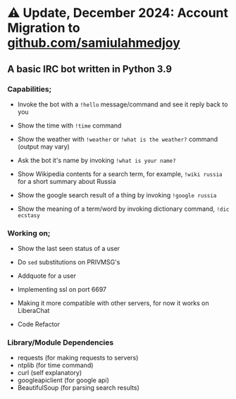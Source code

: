 # ⚠️ Update, December 2024: Account Migration to [github.com/samiulahmedjoy](https://samiulahmedjoy)

## A basic IRC bot written in Python 3.9

### Capabilities;

* Invoke the bot with a `!hello` message/command and see it reply back to you

* Show the time with `!time` command

* Show the weather with `!weather` or `!what is the weather?` command (output may vary)

* Ask the bot it's name by invoking `!what is your name?`

* Show Wikipedia contents for a search term, for example, `!wiki russia` for a short summary about Russia

* Show the google search result of a thing by invoking `!google russia`

* Show the meaning of a term/word by invoking dictionary command, `!dic ecstasy`

### Working on;

* Show the last seen status of a user

* Do `sed` substitutions on PRIVMSG's

* Addquote for a user

* Implementing ssl on port 6697

* Making it more compatible with other servers, for now it works on LiberaChat

* Code Refactor

### Library/Module Dependencies

* requests (for making requests to servers)
* ntplib (for time command)
* curl (self explanatory)
* googleapiclient (for google api)
* BeautifulSoup (for parsing search results)
